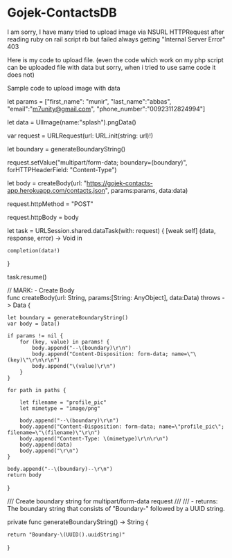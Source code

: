# Gojek-ContactsDB

I am sorry, I have many tried to upload image via NSURL HTTPRequest after reading ruby on rail script rb but failed always getting "Internal Server Error" 403

Here is my code to upload file. (even the code which work on my php script can be uploaded file with data but sorry, when i tried to use same code it does not)

Sample code to upload image with data

let params = ["first_name": "munir", "last_name":"abbas", "email":"m7unity@gmail.com", "phone_number":"00923112824994"]

let data = UIImage(name:"splash").pngData()

var request = URLRequest(url: URL.init(string: url)!)

let boundary = generateBoundaryString()

request.setValue("multipart/form-data; boundary=\(boundary)", forHTTPHeaderField: "Content-Type")

let body = createBody(url: "https://gojek-contacts-app.herokuapp.com/contacts.json", params:params, data:data)

request.httpMethod = "POST"

request.httpBody = body

let task = URLSession.shared.dataTask(with: request) { [weak self] (data, response, error) -> Void in

    completion(data!)

}

task.resume()
        
        
//  MARK: - Create Body        
func createBody(url: String, params:[String: AnyObject], data:Data) throws -> Data {

    let boundary = generateBoundaryString()
    var body = Data()

    if params != nil {
        for (key, value) in params! {
            body.append("--\(boundary)\r\n")
            body.append("Content-Disposition: form-data; name=\"\(key)\"\r\n\r\n")
            body.append("\(value)\r\n")
        }
    }

    for path in paths {
    
        let filename = "profile_pic"
        let mimetype = "image/png"

        body.append("--\(boundary)\r\n")
        body.append("Content-Disposition: form-data; name=\"profile_pic\"; filename=\"\(filename)\"\r\n")
        body.append("Content-Type: \(mimetype)\r\n\r\n")
        body.append(data)
        body.append("\r\n")
    }

    body.append("--\(boundary)--\r\n")
    return body
}

/// Create boundary string for multipart/form-data request
///
/// - returns:            The boundary string that consists of "Boundary-" followed by a UUID string.

private func generateBoundaryString() -> String {

    return "Boundary-\(UUID().uuidString)"

}
